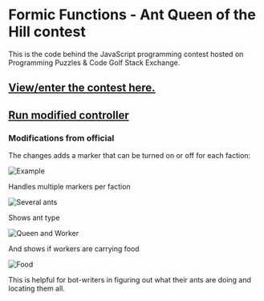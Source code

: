 # Formic Functions - Ant Queen of the Hill contest

This is the code behind the JavaScript programming contest hosted on Programming Puzzles & Code Golf Stack Exchange.

## [View/enter the contest here.](https://codegolf.stackexchange.com/questions/135102/formic-functions-ant-queen-of-the-hill-contest)

## [Run modified controller](https://draco18s.github.io/formic-functions/)

### Modifications from official

The changes adds a marker that can be turned on or off for each faction:

![Example](https://s4.postimg.org/8vll1ir71/marker.png)

Handles multiple markers per faction

![Several ants](https://s18.postimg.org/pki82ktd5/marker_multi.png)

Shows ant type

![Queen and Worker](https://s14.postimg.org/cyzp75ygh/marker_notation.png)

And shows if workers are carrying food

![Food](https://s22.postimg.org/mqvirzi5d/marker_food.png)

This is helpful for bot-writers in figuring out what their ants are doing and locating them all.

